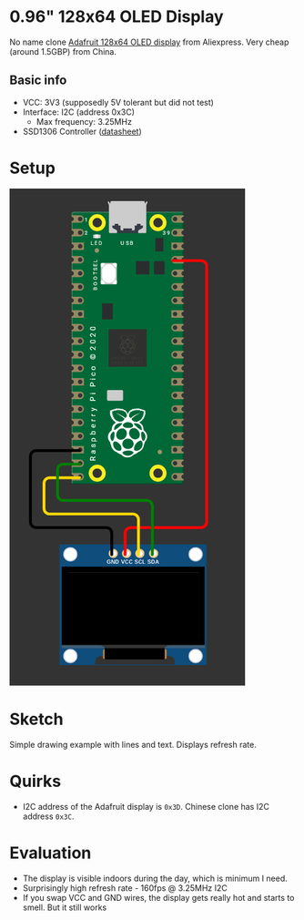 # 0.96" 128x64 OLED Display

No name clone [Adafruit 128x64 OLED display](https://www.adafruit.com/product/326) from Aliexpress. Very cheap (around 1.5GBP) from China.

## Basic info
- VCC: 3V3 (supposedly 5V tolerant but did not test)
- Interface: I2C (address 0x3C)
    - Max frequency: 3.25MHz
- SSD1306 Controller ([datasheet](https://cdn-shop.adafruit.com/datasheets/SSD1306.pdf))

# Setup

![Wiring Diagram](./imgs/wiring_diagram.png)

# Sketch

Simple drawing example with lines and text. Displays refresh rate.

# Quirks

- I2C address of the Adafruit display is `0x3D`. Chinese clone has I2C address `0x3C`.

# Evaluation

- The display is visible indoors during the day, which is minimum I need.
- Surprisingly high refresh rate - 160fps @ 3.25MHz I2C
- If you swap VCC and GND wires, the display gets really hot and starts to smell. But it still works
